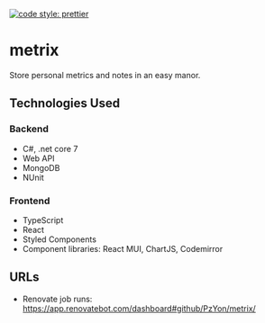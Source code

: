[![code style: prettier](https://img.shields.io/badge/code_style-prettier-ff69b4.svg?style=flat-square)](https://github.com/prettier/prettier)

# metrix
Store personal metrics and notes in an easy manor.

## Technologies Used
### Backend
- C#, .net core 7
- Web API
- MongoDB
- NUnit

### Frontend
- TypeScript
- React
- Styled Components
- Component libraries: React MUI, ChartJS, Codemirror

## URLs
- Renovate job runs: https://app.renovatebot.com/dashboard#github/PzYon/metrix/
